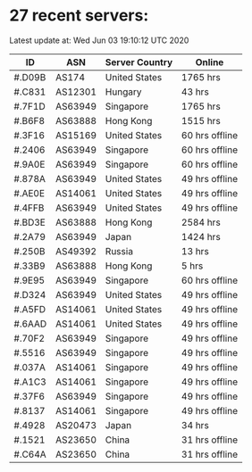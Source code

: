 # 27 recent servers:

Latest update at: Wed Jun 03 19:10:12 UTC 2020

| ID | ASN | Server Country | Online |
| -- | --- | -------------- | ------ |
| #.D09B | AS174 | United States | 1765 hrs |
| #.C831 | AS12301 | Hungary | 43 hrs |
| #.7F1D | AS63949 | Singapore | 1765 hrs |
| #.B6F8 | AS63888 | Hong Kong | 1515 hrs |
| #.3F16 | AS15169 | United States | 60 hrs offline |
| #.2406 | AS63949 | Singapore | 60 hrs offline |
| #.9A0E | AS63949 | Singapore | 60 hrs offline |
| #.878A | AS63949 | United States | 49 hrs offline |
| #.AE0E | AS14061 | United States | 49 hrs offline |
| #.4FFB | AS63949 | United States | 49 hrs offline |
| #.BD3E | AS63888 | Hong Kong | 2584 hrs |
| #.2A79 | AS63949 | Japan | 1424 hrs |
| #.250B | AS49392 | Russia | 13 hrs |
| #.33B9 | AS63888 | Hong Kong | 5 hrs |
| #.9E95 | AS63949 | Singapore | 60 hrs offline |
| #.D324 | AS63949 | United States | 49 hrs offline |
| #.A5FD | AS14061 | United States | 49 hrs offline |
| #.6AAD | AS14061 | United States | 49 hrs offline |
| #.70F2 | AS63949 | Singapore | 49 hrs offline |
| #.5516 | AS63949 | Singapore | 49 hrs offline |
| #.037A | AS14061 | Singapore | 49 hrs offline |
| #.A1C3 | AS14061 | Singapore | 49 hrs offline |
| #.37F6 | AS63949 | Singapore | 49 hrs offline |
| #.8137 | AS14061 | Singapore | 49 hrs offline |
| #.4928 | AS20473 | Japan | 34 hrs |
| #.1521 | AS23650 | China | 31 hrs offline |
| #.C64A | AS23650 | China | 31 hrs offline |

